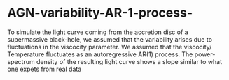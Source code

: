 # AGN-variability-AR-1-process- 
To simulate the light curve coming from the accretion disc of a supermassive black-hole, we assumed that the 
variability arises due to fluctuations in the viscocity parameter. We assumed that the viscocity/ Temperature fluctuates as an autoregressive AR(1) 
process.  The power-spectrum density of the resulting light curve shows a slope similar to what one expets from real data 
